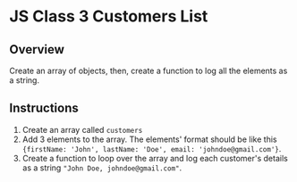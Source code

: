 # JS Class 3 Customers List

## Overview
Create an array of objects, then, create a function to log all the elements as a string.
## Instructions
1. Create an array called `customers`
2. Add 3 elements to the array. The elements' format should be like this `{firstName: 'John', lastName: 'Doe', email: 'johndoe@gmail.com'}`.
3. Create a function to loop over the array and log each customer's details as a string `"John Doe, johndoe@gmail.com"`.
